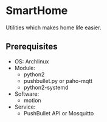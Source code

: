 # SmartHome

Utilities which makes home life easier.

## Prerequisites

  - OS: Archlinux
  - Module:
      - python2
      - pushbullet.py or paho-mqtt
      - python2-systemd
  - Software:
    - motion
  - Service:
    - PushBullet API or Mosquitto
